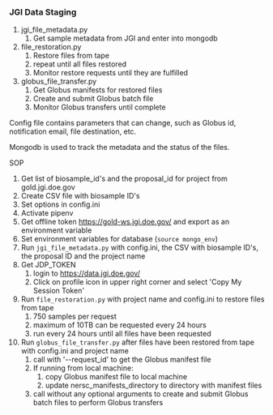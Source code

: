 ### JGI Data Staging

1. jgi_file_metadata.py 
   1. Get sample metadata from JGI and enter into mongodb 
2. file_restoration.py 
   1. Restore files from tape
   2. repeat until all files restored
   3. Monitor restore requests until they are fulfilled
3. globus_file_transfer.py
   1. Get Globus manifests for restored files
   2. Create and submit Globus batch file
   3. Monitor Globus transfers until complete

Config file contains parameters that can change, such as Globus id, 
notification email, file destination, etc.

Mongodb is used to track the metadata and the status of the files.

SOP
1. Get list of biosample_id's and the proposal_id for project from gold.jgi.doe.gov
2. Create CSV file with biosample ID's
3. Set options in config.ini
4. Activate pipenv
5. Get offline token https://gold-ws.jgi.doe.gov/ and export as an environment variable
6. Set environment variables for database (`source mongo_env`)
7. Run `jgi_file_metadata.py` with config.ini, the CSV with biosample ID's, the proposal ID and the project name
8. Get JDP_TOKEN 
   1. login to https://data.jgi.doe.gov/
   2. Click on profile icon in upper right corner and select 'Copy My Session Token'
9. Run `file_restoration.py` with project name and config.ini to restore files from tape
   1. 750 samples per request
   2. maximum of 10TB can be requested every 24 hours
   3. run every 24 hours until all files have been requested
10. Run `globus_file_transfer.py` after files have been restored from tape with config.ini and project name
    1. call with '--request_id' to get the Globus manifest file 
    2. If running from local machine: 
       1. copy Globus manifest file to local machine
       2. update nersc_manifests_directory to directory with manifest files
    3. call without any optional arguments to create and submit Globus batch files to perform Globus transfers